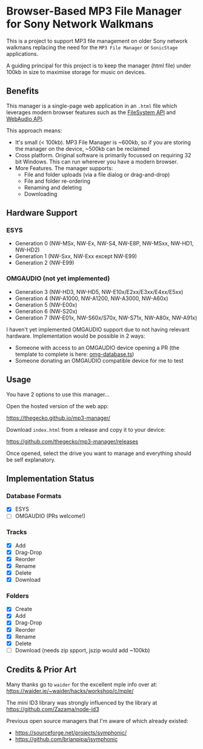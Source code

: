 # Browser-Based MP3 File Manager for Sony Network Walkmans

This is a project to support MP3 file management on older Sony network walkmans replacing the need for the `MP3 File Manager` or `SonicStage` applications.

A guiding principal for this project is to keep the manager (html file) under 100kb in size to maximise storage for music on devices.

## Benefits

This manager is a single-page web application in an `.html` file which leverages modern browser features such as the <a href='https://caniuse.com/filesystem'>FileSystem API</a> and <a href='https://caniuse.com/audio-api'>WebAudio API</a>.

This approach means:

- It's small (< 100kb). MP3 File Manager is ~600kb, so if you are storing the manager on the device, ~500kb can be reclaimed
- Cross platform. Original software is primarily focussed on requiring 32 bit Windows. This can run wherever you have a modern browser.
- More Features. The manager supports:
  - File and folder uploads (via a file dialog or drag-and-drop)
  - File and folder re-ordering
  - Renaming and deleting
  - Downloading

## Hardware Support

### ESYS
- Generation 0 (NW-MSx, NW-Ex, NW-S4, NW-E8P, NW-MSxx, NW-HD1, NW-HD2)
- Generation 1 (NW-Sxx, NW-Exx except NW-E99)
- Generation 2 (NW-E99)

### OMGAUDIO (not yet implemented)
- Generation 3 (NW-HD3, NW-HD5, NW-E10x/E2xx/E3xx/E4xx/E5xx)
- Generation 4 (NW-A1000, NW-A1200, NW-A3000, NW-A60x)
- Generation 5 (NW-E00x)
- Generation 6 (NW-S20x)
- Generation 7 (NW-E01x, NW-S60x/S70x, NW-S71x, NW-A80x, NW-A91x)

I haven't yet implemented OMGAUDIO support due to not having relevant hardware. Implementation would be possible in 2 ways:
- Someone with access to an OMGAUDIO device opening a PR (the template to complete is here: [omg-database.ts](https://github.com/thegecko/mp3-manager/blob/main/src/database/omg-database.ts))
- Someone donating an OMGAUDIO compatible device for me to test

## Usage

You have 2 options to use this manager...

Open the hosted version of the web app:

https://thegecko.github.io/mp3-manager/

Download `index.html` from a release and copy it to your device:

https://github.com/thegecko/mp3-manager/releases

Once opened, select the drive you want to manage and everything should be self explanatory.

## Implementation Status

### Database Formats

- [x] ESYS
- [ ] OMGAUDIO (PRs welcome!)

### Tracks

- [x] Add
- [x] Drag-Drop
- [x] Reorder
- [x] Rename
- [x] Delete
- [x] Download

### Folders

- [x] Create
- [x] Add
- [x] Drag-Drop
- [x] Reorder
- [x] Rename
- [x] Delete
- [ ] Download (needs zip spport, jszip would add ~100kb)

## Credits & Prior Art

Many thanks go to `waider` for the excellent mple info over at: https://waider.ie/~waider/hacks/workshop/c/mple/

The mini ID3 library was strongly influenced by the library at https://github.com/Zazama/node-id3

Previous open source managers that I'm aware of which already existed:
- https://sourceforge.net/projects/symphonic/
- https://github.com/brianpipa/jsymphonic
